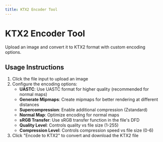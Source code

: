 ```yaml
---
title: KTX2 Encoder Tool
---
```


<script setup>
import KtxEncoder from '../.vitepress/components/ktx-encoder.vue'
</script>

# KTX2 Encoder Tool

Upload an image and convert it to KTX2 format with custom encoding options.

<KtxEncoder />

## Usage Instructions

1. Click the file input to upload an image
2. Configure the encoding options:
   - **UASTC**: Use UASTC format for higher quality (recommended for normal maps)
   - **Generate Mipmaps**: Create mipmaps for better rendering at different distances
   - **Supercompression**: Enable additional compression (Zstandard)
   - **Normal Map**: Optimize encoding for normal maps
   - **sRGB Transfer**: Use sRGB transfer function in the file's DFD
   - **Quality Level**: Controls quality vs file size (1-255)
   - **Compression Level**: Controls compression speed vs file size (0-6)
3. Click "Encode to KTX2" to convert and download the KTX2 file 